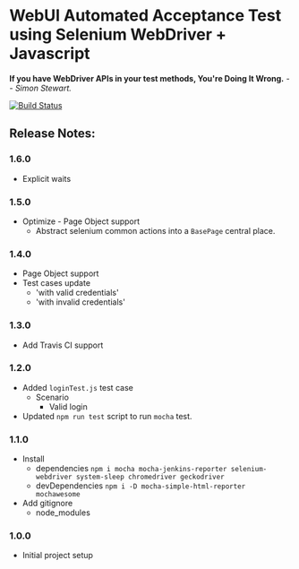 
# WebUI Automated Acceptance Test using Selenium WebDriver + Javascript

**If you have WebDriver APIs in your test methods, You're Doing It Wrong.** 
*-- Simon Stewart.*

[![Build Status](https://travis-ci.org/jagadeeshshetty/selenium-webdriver-demo.svg?branch=master)](https://travis-ci.org/jagadeeshshetty/selenium-webdriver-demo)

## Release Notes:

### 1.6.0
- Explicit waits

### 1.5.0
- Optimize - Page Object support
    - Abstract selenium common actions into a `BasePage` central place.

### 1.4.0
- Page Object support
- Test cases update
    - 'with valid credentials'
    - 'with invalid credentials'
    
### 1.3.0
- Add Travis CI support

### 1.2.0
- Added `loginTest.js` test case
    - Scenario
        - Valid login
- Updated `npm run test` script to run `mocha` test.

### 1.1.0
- Install
    - dependencies `npm i mocha mocha-jenkins-reporter selenium-webdriver system-sleep chromedriver geckodriver`
    - devDependencies `npm i -D mocha-simple-html-reporter mochawesome`
- Add gitignore
    - node_modules
    
### 1.0.0
- Initial project setup
